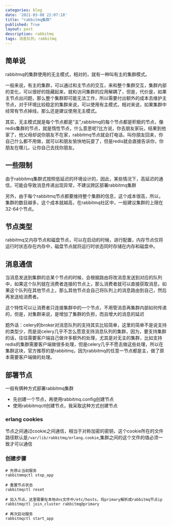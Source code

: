 ```yaml
---
categories: blog
date: '2021-03-08 22:07:18'
title: "rabbitmq集群"
published: True
layout: post
description: rabbitmq
tags: 消息队列，rabbitmq
---
```


## 简单说

rabbitmq的集群使用的无主模式，相对的，就有一种叫有主的集群模式。

一般来说，有主的集群，可以通过和主节点的交互，来和整个集群交互，集群内部的变化，可以很好的隐藏起来，就和访问集群的应用解耦了，但是，代价是，如果主节点出问题，那么整个集群即可能无法工作，所以需要付出额外的成本去维护主节点，对于环境比较稳定的集群来说，可以使用有主模式，相对来说，如果集群中经常有节点掉线，那么还是建议使用无主模式。

其实，无主模式就是每个节点都是“主”,rabbitmq的每个节点都是积极的节点，像redis集群的节点，就是惰性节点，什么意思呢?比方说，你去朋友家玩，结果到他家了，他父母却说你朋友不在家，rabbitmq节点就会打电话，叫你朋友回来，你自己什么都不用做，就可以和朋友愉快地玩耍了，但是redis就会直接告诉你，你朋友在哪儿，让你自己去找你朋友。

## 一些限制

由于rabbitmq集群式按照低延迟的环境设计的，因此，某些情况下，高延迟的通信，可能会导致消息传递出现异常，不建议跨区部署rabbitmq集群

另外，由于每个rabbitmq节点都要维持整个集群的信息，这个成本很高，所以，集群的数目越多，这个成本就越高，在rabbitmq社区中，一般建议集群的上限在32-64个节点。

## 节点类型

rabbitmq又内存节点和磁盘节点，可以在启动的时候，进行配置，内存节点仅将运行时状态存在内存中，磁盘节点就将运行时状态同时存储在内存和磁盘中。

## 消息通信

当消息发送到集群的总某个节点的时候，会根据路由将改消息发送到对应的队列中，如果这个队列就在消费者连接的节点上，那么消费者就可以直接获取消息，如果这个队列在其他节点上，那么其他节点会自己将队列上的消息路由到自己，然后再发送给消费者。

这个特性可以让消费者只连接集群中的一个节点，不用管消息再集群内部如何传递的，但是，对集群来说，是增加了集群的负担，而且增大的消息的延迟

题外话：celery的broker对消息队列的支持其实比较简单，这里的简单不是说支持的类型少，而是说celery几乎不怎么愿意支持消息队列的集群，因为，要支持集群的话，往往需要客户端自己做许多额外的处理，尤其是对无主的集群，比如支持redis的集群需要客户端做很多处理，但是celery几乎不愿去做这些处理，所以在集群这块，官方推荐的是rabbitmq，因为rabbitmq的任意一节点都是主，做了原本需要客户端做的处理。

## 部署节点

一般有俩种方式部署rabbitmq集群

- 先创建一个节点，再使用rabbitmq.config创建节点
- 使用rabbitmqctl创建节点，我采取这种方式创建节点

### erlang cookies

节点之间通过cookie之间通信，相当于对称加密的密钥，这个cookie所在的文件路径默认是`/var/lib/rabbitmq/erlang.cookie`,集群之间的这个文件的值必须一致才可以通信

### 创建步骤

```
# 先停止当前服务
rabbitmmqctl stop_app

# 重置节点状态
rabbitmqctl reset

# 加入节点，这里需要在本地dns文件中/etc/hosts，将primary解析成rabbitmq节点ip
rabbitmqctl join_cluster rabbitmq@primary

# 再次启动服务
rabbitmqctl start_app
```


